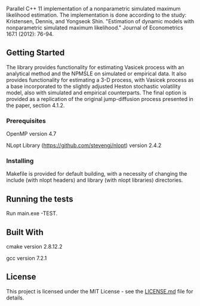 Parallel C++ 11 implementation of a nonparametric simulated maximum likelihood estimation. The implementation is done according to the study:
Kristensen, Dennis, and Yongseok Shin. "Estimation of dynamic models with nonparametric simulated maximum likelihood." Journal of Econometrics 167.1 (2012): 76-94.

## Getting Started

The library provides functionality for estimating Vasicek process with an analytical method and the NPMSLE on simulated or empirical data. 
It also provides functionality for estimating a 3-D process, with Vasicek process as a base incorporated to the slightly adjusted Heston stochastic volatility model, also with simulated and empirical counterparts. The final option is provided as a replication of the original jump-diffusion process presented in the paper, section 4.1.2.

### Prerequisites

OpenMP version 4.7

NLopt Library (https://github.com/stevengj/nlopt) version 2.4.2

### Installing

Makefile is provided for default building, with a necessity of changing the include (with nlopt headers) and library (with nlopt libraries) directories.

## Running the tests

Run main.exe -TEST.

## Built With

cmake version 2.8.12.2

gcc version 7.2.1

## License

This project is licensed under the MIT License - see the [LICENSE.md](LICENSE.md) file for details.